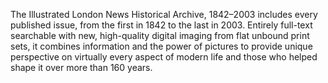 The Illustrated London News Historical Archive, 1842–2003 includes every published issue, from the first in 1842 to the last in 2003. Entirely full-text searchable with new, high-quality digital imaging from flat unbound print sets, it combines information and the power of pictures to provide unique perspective on virtually every aspect of modern life and those who helped shape it over more than 160 years.
